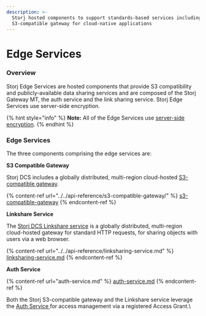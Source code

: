 ```yaml
---
description: >-
  Storj hosted components to support standards-based services including an
  S3-compatible gateway for cloud-native applications
---
```


# Edge Services

### **Overview**

Storj Edge Services are hosted components that provide S3 compatibility and publicly-available data sharing services and are composed of the Storj Gateway MT, the auth service and the link sharing service. Storj Edge Services use server-side encryption.

{% hint style="info" %}
**Note:** All of the Edge Services use [server-side encryption](../encryption-key/design-decision-server-side-encryption.md).&#x20;
{% endhint %}

### **Edge Services**

The three components comprising the edge services are:

**S3 Compatible Gateway**

Storj DCS includes a globally distributed, multi-region cloud-hosted [S3-compatible gateway](../../api-reference/s3-compatible-gateway/).

{% content-ref url="../../api-reference/s3-compatible-gateway/" %}
[s3-compatible-gateway](../../api-reference/s3-compatible-gateway/)
{% endcontent-ref %}

**Linkshare Service**

The [Storj DCS Linkshare service](../../api-reference/linksharing-service.md) is a globally distributed, multi-region cloud-hosted gateway for standard HTTP requests, for sharing objects with users via a web browser.&#x20;

{% content-ref url="../../api-reference/linksharing-service.md" %}
[linksharing-service.md](../../api-reference/linksharing-service.md)
{% endcontent-ref %}

**Auth Service**

{% content-ref url="auth-service.md" %}
[auth-service.md](auth-service.md)
{% endcontent-ref %}

Both the Storj S3-compatible gateway and the Linkshare service leverage the [Auth Service ](auth-service.md)for access management via a registered Access Grant.\
